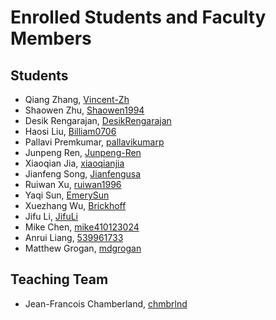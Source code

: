 # Enrolled Students and Faculty Members


## Students
* Qiang Zhang, [Vincent-Zh](https://github.com/Vincent-Zh)
* Shaowen Zhu, [Shaowen1994](https://github.com/Shawoen1994)
* Desik Rengarajan, [DesikRengarajan](https://github.com/DesikRengarajan)
* Haosi Liu, [Billiam0706](https://github.com/Billiam0706)
* Pallavi Premkumar, [pallavikumarp](https://github.com/Pallavikumarp)
* Junpeng Ren, [Junpeng-Ren]( https://github.com/Junpeng-Ren)
* Xiaoqian Jia, [xiaoqianjia](https://github.com/xiaoqianjia)
* Jianfeng Song, [Jianfengusa](https://github.com/Jianfengusa)
* Ruiwan Xu, [ruiwan1996](https://github.com/ruiwan1996)
* Yaqi Sun, [EmerySun](https://github.com/EmerySun)
* Xuezhang Wu, [Brickhoff](https://github.com/Brickhoff)
* Jifu Li, [JifuLi](https://github.com/JifuLi)
* Mike Chen, [mike410123024](https://github.com/mike410123024) 
* Anrui Liang, [539961733](https://github.com/539961733)
* Matthew Grogan, [mdgrogan](https://github.com/mdgrogan)
## Teaching Team

* Jean-Francois Chamberland, [chmbrlnd](https://github.com/chmbrlnd)
